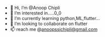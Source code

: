 - 👋 Hi, I’m @Anoop Chipli
- 👀 I’m interested in.....0_0
- 🌱 I’m currently learning python,ML,flutter...
- 💞️ I’m looking to collaborate on flutter
- 📫 reach me @anoopssjchipli@gmail.com

<!---
anoopssjchipli/anoopssjchipli is a ✨ special ✨ repository because its `README.md` (this file) appears on your GitHub profile.
You can click the Preview link to take a look at your changes.
--->
